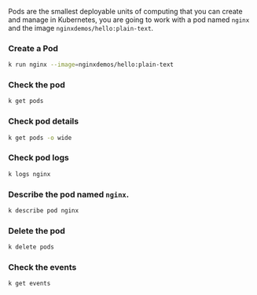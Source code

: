 Pods are the smallest deployable units of computing that you can create and manage in Kubernetes, you are going to work with a pod named `nginx` and the image `nginxdemos/hello:plain-text`.

### Create a Pod
```bash
k run nginx --image=nginxdemos/hello:plain-text
```

### Check the pod
```bash
k get pods
```

### Check pod details
```bash
k get pods -o wide
```

### Check pod logs
```bash
k logs nginx
```

### Describe the pod named `nginx`.
```bash
k describe pod nginx
```

### Delete the pod
```bash
k delete pods
```

### Check the events
```bash
k get events
```

